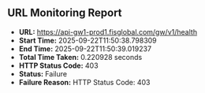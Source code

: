 ## URL Monitoring Report

- **URL:** https://api-gw1-prod1.fisglobal.com/gw/v1/health
- **Start Time:** 2025-09-22T11:50:38.798309
- **End Time:** 2025-09-22T11:50:39.019237
- **Total Time Taken:** 0.220928 seconds
- **HTTP Status Code:** 403
- **Status:** Failure
- **Failure Reason:** HTTP Status Code: 403
